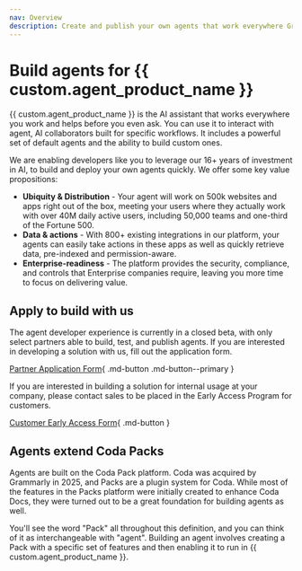 ```yaml
---
nav: Overview
description: Create and publish your own agents that work everywhere Grammarly does.
---
```


# Build agents for {{ custom.agent_product_name }}

{{ custom.agent_product_name }} is the AI assistant that works everywhere you work and helps before you even ask. You can use it to interact with agent, AI collaborators built for specific workflows. It includes a powerful set of default agents and the ability to build custom ones.

We are enabling developers like you to leverage our 16+ years of investment in AI, to build and deploy your own agents quickly. We offer some key value propositions:

- **Ubiquity & Distribution** - Your agent will work on 500k websites and apps right out of the box, meeting your users where they actually work with over 40M daily active users, including 50,000 teams and one-third of the Fortune 500.
- **Data & actions** - With 800+ existing integrations in our platform, your agents can easily take actions in these apps as well as quickly retrieve data, pre-indexed and permission-aware.
- **Enterprise-readiness** - The platform provides the security, compliance, and controls that Enterprise companies require, leaving you more time to focus on delivering value.


## Apply to build with us

The agent developer experience is currently in a closed beta, with only select partners able to build, test, and publish agents. If you are interested in developing a solution with us, fill out the application form.

[Partner Application Form][partner_form]{ .md-button .md-button--primary }

If you are interested in building a solution for internal usage at your company, please contact sales to be placed in the Early Access Program for customers.

[Customer Early Access Form][early_access_form]{ .md-button }


## Agents extend Coda Packs

Agents are built on the Coda Pack platform. Coda was acquired by Grammarly in 2025, and Packs are a plugin system for Coda. While most of the features in the Packs platform were initially created to enhance Coda Docs, they were turned out to be a great foundation for building agents as well.

You'll see the word "Pack" all throughout this definition, and you can think of it as interchangeable with "agent". Building an agent involves creating a Pack with a specific set of features and then enabling it to run in {{ custom.agent_product_name }}.


[partner_form]: https://grammarly.outgrow.us/superhuman-partnership-application
[early_access_form]: https://www.grammarly.com/contact/early-access
